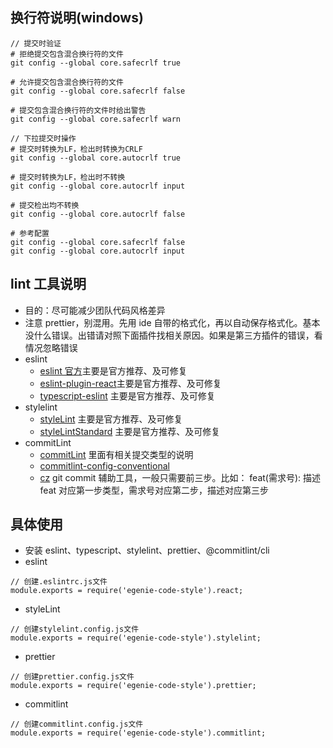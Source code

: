 ## 换行符说明(windows)

```
// 提交时验证
# 拒绝提交包含混合换行符的文件
git config --global core.safecrlf true

# 允许提交包含混合换行符的文件
git config --global core.safecrlf false

# 提交包含混合换行符的文件时给出警告
git config --global core.safecrlf warn

// 下拉提交时操作
# 提交时转换为LF，检出时转换为CRLF
git config --global core.autocrlf true

# 提交时转换为LF，检出时不转换
git config --global core.autocrlf input

# 提交检出均不转换
git config --global core.autocrlf false

# 参考配置
git config --global core.safecrlf false
git config --global core.autocrlf input

```

## lint 工具说明

- 目的：尽可能减少团队代码风格差异
- 注意 prettier，别混用。先用 ide 自带的格式化，再以自动保存格式化。基本没什么错误。出错请对照下面插件找相关原因。如果是第三方插件的错误，看情况忽略错误
- eslint
  - [eslint 官方](https://cn.eslint.org/docs/rules/)主要是官方推荐、及可修复
  - [eslint-plugin-react](https://github.com/yannickcr/eslint-plugin-react)主要是官方推荐、及可修复
  - [typescript-eslint](https://github.com/typescript-eslint/typescript-eslint/tree/master/packages/eslint-plugin) 主要是官方推荐、及可修复
- stylelint
  - [styleLint](https://github.com/stylelint/stylelint/blob/master/docs/user-guide/rules/list.md) 主要是官方推荐、及可修复
  - [styleLintStandard](https://github.com/stylelint/stylelint-config-standard) 主要是官方推荐、及可修复
- commitLint
  - [commitLint](https://github.com/conventional-changelog/commitlint#benefits-using-commitlint) 里面有相关提交类型的说明
  - [commitlint-config-conventional](https://github.com/conventional-changelog/commitlint/tree/master/@commitlint/config-conventional)
  - [cz](https://github.com/commitizen/cz-cli) git commit 辅助工具，一般只需要前三步。比如： feat(需求号): 描述 feat 对应第一步类型，需求号对应第二步，描述对应第三步

## 具体使用

- 安装 eslint、typescript、stylelint、prettier、@commitlint/cli
- eslint

```
// 创建.eslintrc.js文件
module.exports = require('egenie-code-style').react;
```

- styleLint

```
// 创建stylelint.config.js文件
module.exports = require('egenie-code-style').stylelint;
```

- prettier

```
// 创建prettier.config.js文件
module.exports = require('egenie-code-style').prettier;
```

- commitlint

```
// 创建commitlint.config.js文件
module.exports = require('egenie-code-style').commitlint;
```
